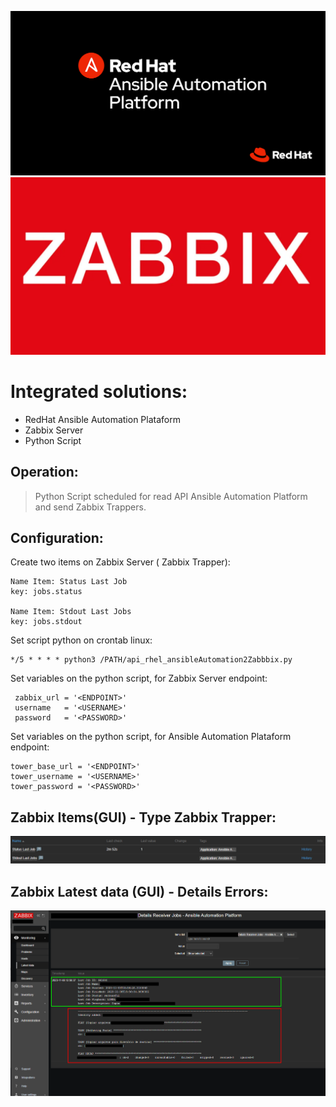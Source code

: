 ![](https://github.com/tsleite/integrations/blob/master/img/RHEL.png) ![](https://github.com/tsleite/integrations/blob/master/img/ZABBIX.webp)



# Integrated solutions:
- RedHat Ansible Automation Plataform
- Zabbix Server
- Python Script

## Operation:
> Python Script scheduled for read API Ansible Automation Platform and send Zabbix Trappers.

## Configuration:
Create two items on Zabbix Server ( Zabbix Trapper):
```
Name Item: Status Last Job
key: jobs.status

Name Item: Stdout Last Jobs
key: jobs.stdout
```

Set script python on crontab linux:
```
*/5 * * * * python3 /PATH/api_rhel_ansibleAutomation2Zabbbix.py
```

Set variables on the python script, for Zabbix Server endpoint:
```
 zabbix_url = '<ENDPOINT>'
 username   = '<USERNAME>'
 password   = '<PASSWORD>' 
```

Set variables on the python script, for Ansible Automation Plataform endpoint:
```
tower_base_url = '<ENDPOINT>'
tower_username = '<USERNAME>'
tower_password = '<PASSWORD>'
```

## Zabbix Items(GUI) - Type Zabbix Trapper:
![](https://github.com/tsleite/integrations/blob/master/img/items.png)
## Zabbix Latest data (GUI) - Details Errors:
![](https://github.com/tsleite/integrations/blob/master/img/lastest_data.png)
